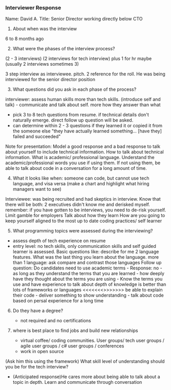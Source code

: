 ### Interviewer Response 

Name: David A. 
 Title: Senior Director working directly below CTO

1. About when was the interview 

6 to 8 months ago

2. What were the phases of the interview process? 

(2 - 3 interviews) (2 interviews for tech interview) plus 1 for hr maybe (usually 2 interviews sometimes 3)

3 step interview as interviewee. pitch. 2 reference for the roll. He was being interviewed for the senior director position 

3. What questions did you ask in each phase of the process? 

interviewer: assess human skills more than tech skills. 
(introduce self and talk) - communicate and talk about self. more how they answer than what
 - pick 3 to 8 tech questions from resume. if technical details don't naturally emerge. direct follow up question will be asked. 
 - can determine within 2 - 3 questions if they learned it or copied it from the someone else 
 "they have actually learned something... [have they] failed and succeeded" 

Note for presentation: Model a good response and a bad response to talk about yourself to include technical information. How to talk about technical information. What is academic/ professional language. Understand the academic/professional words you use if using them. If not using them, be able to talk about code in a conversation for a long amount of time. 

4. What it looks like when: someone can code, but cannot use tech language, and visa versa (make a chart and highlight what hiring managers want to see)

Interviewee: was being recruited and had skeptics in interview. Know that there will be both: 2 executives didn't know me and derisked myself. 
            remember: if you have gotten to be interviews, you need to de-risk yourself. Limit gamble for employers 
            			Talk about how they learn 
            			How are you going to keep yourself aligned to the most up to date coding practices/ self learner 

5. What programming topics were assessed during the interviewing? 

- assess depth of tech experience on resume
- entry level: no tech skills, only communication skills and self guided learner is assessed. 
			Basic questions like: describe for me 2 language features. 
			What was the last thing you learn about the language. more than 1 language: ask compare and contrast those languages 
   			Follow up question: Do candidates need to use academic terms
						- Response: no - as long as they understand the terms that you are learned 
    						- how deeply have they thought about the terms you are using 
    						- Know the terms you use and have experience  to talk about 
    						depth of knowledge is better than lots of frameworks or languages <<<<<<<<Important >>>>>>>>
    						be able to explain their code
    						- deliver something to show understanding 
						- talk about code based on persal experience for a long time 

6. Do they have a degree? 
	- not required and no certifications 

7. where is best place to find jobs and build new relationships 
	- virtual coffee/ coding communities. User groups/ tech user groups / agile user groups / c# user groups / conferences 
	- work in open source 



(Ask him this using the framework) What skill level of understanding should you be for the tech interview? 

- (Anticipated response)He cares more about being able to talk about a topic in depth. Learn and communicate through conversation 